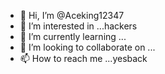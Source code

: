 - 👋 Hi, I’m @Aceking12347
- 👀 I’m interested in ...hackers
- 🌱 I’m currently learning ...
- 💞️ I’m looking to collaborate on ...
- 📫 How to reach me ...yesback

<!---
Aceking12347/Aceking12347 is a ✨ special ✨ repository because its `README.md` (this file) appears on your GitHub profile.
You can click the Preview link to take a look at your changes.
--->
